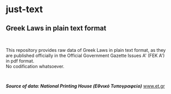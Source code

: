 # just-text
## Greek Laws in plain text format

<br>

This repository provides raw data of Greek Laws in plain text format, as they are published officially in the Official Government Gazette Issues A' (FEK A') in pdf format. <br>
No codification whatsoever.

<br>

<b><i>Source of data: National Printing House (Εθνικό Τυπογραφείο)</i></b> <a href="https://www.et.gr">www.et.gr</a>
